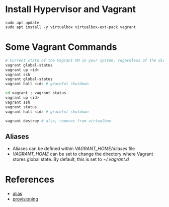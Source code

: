 # Install Hypervisor and Vagrant
```
sudo apt apdate
sudo apt install -y virtualbox virtualbox-ext-pack vagrant
```

# Some Vagrant Commands
```bash
# Current state of the Vagrant VM in your system, regardless of the directory
vagrant global-status
vagrant up <id>
vagrant ssh
vagrant global-status
vagrant halt <id> # graceful shutdown
```

```bash
cd vagrant ; vagrant status
vagrant up <id>
vagrant ssh
vagrant status
vagrant halt <id> # graceful shutdown
```

```bash
vagrant destroy # also, removes from virtualbox
```

## Aliases
+ Aliases can be defined within _VAGRANT_HOME/aliases_ file
+ *VAGRANT_HOME* can be set to change the directory where Vagrant stores global state. By default, this is set to *~/.vagrant.d*

# References
+ [alias](https://www.vagrantup.com/docs/cli/aliases)
+ [provisioning](https://www.vagrantup.com/docs/provisioning/shell)